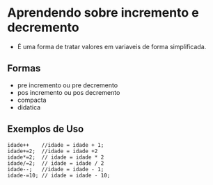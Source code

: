# Aprendendo sobre incremento e decremento

- É uma forma de tratar valores em variaveis de forma simplificada.
## Formas

- pre incremento ou pre decremento
- pos incremento ou pos decremento
- compacta
- didatica

## Exemplos de Uso

    idade++    //idade = idade + 1;
	idade+=2;  //idade = idade +2
	idade*=2;  // idade = idade * 2
	idade/=2;  // idade = idade / 2
	idade--;   //idade = idade - 1;
	idade-=10; // idade = idade - 10;

